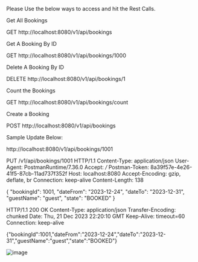 
Please Use the below ways to access and hit the Rest Calls.

Get All Bookings

GET http://localhost:8080/v1/api/bookings

Get A Booking By ID

GET http://localhost:8080/v1/api/bookings/1000

Delete A Booking By ID

DELETE http://localhost:8080/v1/api/bookings/1

Count the Bookings

GET http://localhost:8080/v1/api/bookings/count

Create a Booking

POST http://localhost:8080/v1/api/bookings

Sample Update Below:

http://localhost:8080/v1/api/bookings/1001

PUT /v1/api/bookings/1001 HTTP/1.1
Content-Type: application/json
User-Agent: PostmanRuntime/7.36.0
Accept: */*
Postman-Token: 8a39f57e-4e26-41f5-87cb-11ad737f352f
Host: localhost:8080
Accept-Encoding: gzip, deflate, br
Connection: keep-alive
Content-Length: 138
 
{
"bookingId": 1001,
"dateFrom": "2023-12-24",
"dateTo": "2023-12-31",
"guestName": "guest",
"state": "BOOKED"
}
 
HTTP/1.1 200 OK
Content-Type: application/json
Transfer-Encoding: chunked
Date: Thu, 21 Dec 2023 22:20:10 GMT
Keep-Alive: timeout=60
Connection: keep-alive
 
{"bookingId":1001,"dateFrom":"2023-12-24","dateTo":"2023-12-31","guestName":"guest","state":"BOOKED"}

![image](https://github.com/ashwinsakthi/Hostfully-Stay-App/assets/2928596/3730d7bd-d11f-4a70-b5f2-b322e70ef308)


